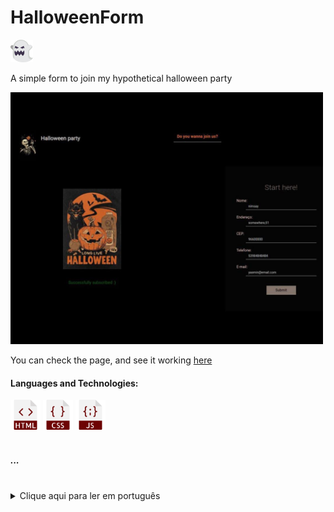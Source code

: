   <h1>HalloweenForm</h1>  <img src="ghost (4).png" width="36"/>
  <p>A simple form to join my hypothetical halloween party</p>

  <img src="HalloweenForm.jpeg" width="500"/>
  
  <p>You can check the page, and see it working <a href="https://yasminconstantino.github.io/HalloweenForm/">here</a></p>

  <h4> Languages and Technologies:</h4>
  <div>
    <img src="html (1).png" width="48"/>
    <img src="css (1).png" width="48"/>
    <img src="javascript.png" width="48"/>
  </div>
<br>
<h5>...</h5>
<br>
<section>
  <details>
    <summary>Clique aqui para ler em português</summary>
    <p>Este é um formulário simples para se cadastrar na minha festa de Halloween ficticia.</p>
    <p>Você pode acessar a página e ver ela funcionando <a href="https://yasminconstantino.github.io/HalloweenForm/">aqui</a></p>
    <h4>Linguagens e tecnologias utilizadas:</h4>
    <div>
        <img src="html (1).png" width="38"/>
        <img src="css (1).png" width="38"/>
        <img src="javascript.png" width="38"/>
    </div>
  </details>
</section>

